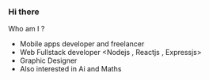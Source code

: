 ### Hi there 

Who am I ? 
- Mobile apps developer and freelancer <Flutter>
- Web Fullstack developer <Nodejs , Reactjs , Expressjs>
- Graphic Designer
- Also interested in Ai and Maths

